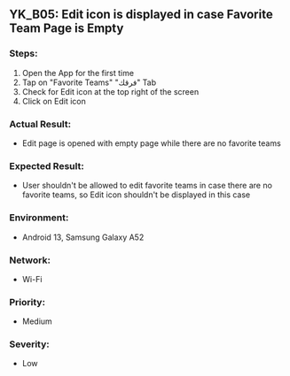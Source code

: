 ## YK_B05: Edit icon is displayed in case Favorite Team Page is Empty

### Steps:
1. Open the App for the first time
2. Tap on "Favorite Teams" "فرقك" Tab
3. Check for Edit icon at the top right of the screen
4. Click on Edit icon

### Actual Result:
- Edit page is opened with empty page while there are no favorite teams

### Expected Result:
- User shouldn't be allowed to edit favorite teams in case there are no favorite teams,
so Edit icon shouldn't be displayed in this case

### Environment:
- Android 13, Samsung Galaxy A52

### Network:
- Wi-Fi

### Priority: 
- Medium

### Severity:
- Low

